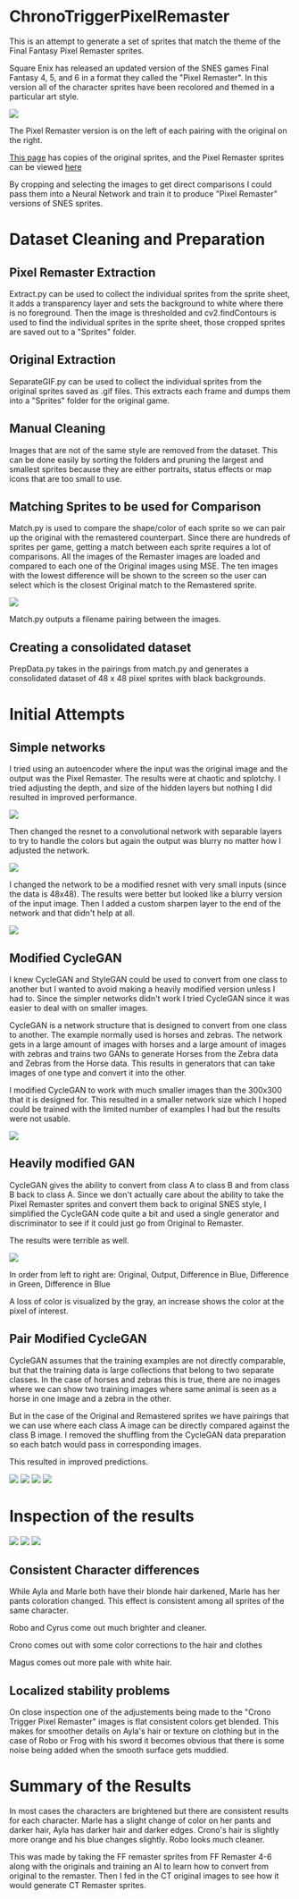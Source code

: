 # ChronoTriggerPixelRemaster

This is an attempt to generate a set of sprites that match the theme of the Final Fantasy Pixel Remaster sprites.

Square Enix has released an updated version of the SNES games Final Fantasy 4, 5, and 6 in a format they called the "Pixel Remaster". In this version all of the character sprites have been recolored and themed in a particular art style.

![](https://preview.redd.it/rz1w6k4tma571.png?width=576&auto=webp&s=1229d615536555677571c30060a26325678cc0e7)

The Pixel Remaster version is on the left of each pairing with the original on the right.

[This page](http://www.videogamesprites.net/) has copies of the original sprites, and the Pixel Remaster sprites can be viewed [here](https://www.spriters-resource.com/pc_computer/)

By cropping and selecting the images to get direct comparisons I could pass them into a Neural Network and train it to produce "Pixel Remaster" versions of SNES sprites.

# Dataset Cleaning and Preparation

## Pixel Remaster Extraction

Extract.py can be used to collect the individual sprites from the sprite sheet, it adds a transparency layer and sets the background to white where there is no foreground.  Then the image is thresholded and cv2.findContours is used to find the individual sprites in the sprite sheet, those cropped sprites are saved out to a "Sprites" folder.

## Original Extraction

SeparateGIF.py can be used to collect the individual sprites from the original sprites saved as .gif files.  This extracts each frame and dumps them into a "Sprites" folder for the original game.

## Manual Cleaning

Images that are not of the same style are removed from the dataset.  This can be done easily by sorting the folders and pruning the largest and smallest sprites because they are either portraits, status effects or map icons that are too small to use.

## Matching Sprites to be used for Comparison

Match.py is used to compare the shape/color of each sprite so we can pair up the original with the remastered counterpart.  Since there are hundreds of sprites per game, getting a match between each sprite requires a lot of comparisons.  All the images of the Remaster images are loaded and compared to each one of the Original images using MSE.  The ten images with the lowest difference will be shown to the screen so the user can select which is the closest Original match to the Remastered sprite.

![](images/Match.png)

Match.py outputs a filename pairing between the images.

## Creating a consolidated dataset

PrepData.py takes in the pairings from match.py and generates a consolidated dataset of 48 x 48 pixel sprites with black backgrounds.


# Initial Attempts

## Simple networks

I tried using an autoencoder where the input was the original image and the output was the Pixel Remaster.  The results were at chaotic and splotchy.  I tried adjusting the depth, and size of the hidden layers but nothing I did resulted in improved performance.

![](images/Autoencoder.png)

Then changed the resnet to a convolutional network with separable layers to try to handle the colors but again the output was blurry no matter how I adjusted the network.

![](images/CNN.png)


I changed the network to be a modified resnet with very small inputs (since the data is 48x48). The results were better but looked like a blurry version of the input image.  Then I added a custom sharpen layer to the end of the network and that didn't help at all.

![](images/Resnet.png)


## Modified CycleGAN

I knew CycleGAN and StyleGAN could be used to convert from one class to another but I wanted to avoid making a heavily modified version unless I had to.  Since the simpler networks didn't work I tried CycleGAN since it was easier to deal with on smaller images.

CycleGAN is a network structure that is designed to convert from one class to another.  The example normally used is horses and zebras.  The network gets in a large amount of images with horses and a large amount of images with zebras and trains two GANs to generate Horses from the Zebra data and Zebras from the Horse data.  This results in generators that can take images of one type and convert it into the other.

I modified CycleGAN to work with much smaller images than the 300x300 that it is designed for.  This resulted in a smaller network size which I hoped could be trained with the limited number of examples I had but the results were not usable. 

![](images/Orginal_CycleGAN.png)


## Heavily modified GAN

CycleGAN gives the ability to convert from class A to class B and from class B back to class A.  Since we don't actually care about the ability to take the Pixel Remaster sprites and convert them back to original SNES style, I simplified the CycleGAN code quite a bit and used a single generator and discriminator to see if it could just go from Original to Remaster.

The results were terrible as well.

![](images/SingleGAN_ColorComparison.png)

In order from left to right are: Original, Output, Difference in Blue, Difference in Green, Difference in Blue

A loss of color is visualized by the gray, an increase shows the color at the pixel of interest.

## Pair Modified CycleGAN

CycleGAN assumes that the training examples are not directly comparable, but that the training data is large collections that belong to two separate classes.  In the case of horses and zebras this is true, there are no images where we can show two training images where same animal is seen as a horse in one image and a zebra in the other.

But in the case of the Original and Remastered sprites we have pairings that we can use where each class A image can be directly compared against the class B image.  I removed the shuffling from the CycleGAN data preparation so each batch would pass in corresponding images.

This resulted in improved predictions.

![](images/CycleGAN2_example1.png)
![](images/CycleGAN2_example2.png)
![](images/CycleGAN2_example3.png)
![](images/CycleGAN2_example4.png)


# Inspection of the results

![](images/ColorDifferences1.png)
![](images/ColorDifferences2.png)
![](images/ColorDifferences3.png)

## Consistent Character differences

While Ayla and Marle both have their blonde hair darkened, Marle has her pants coloration changed.  This effect is consistent among all sprites of the same character.

Robo and Cyrus come out much brighter and cleaner.

Crono comes out with some color corrections to the hair and clothes

Magus comes out more pale with white hair.

## Localized stability problems

On close inspection one of the adjustements being made to the "Crono Trigger Pixel Remaster" images is flat consistent colors get blended. This makes for smoother details on Ayla's hair or texture on clothing but in the case of Robo or Frog with his sword it becomes obvious that there is some noise being added when the smooth surface gets muddied.
 

# Summary of the Results
 
In most cases the characters are brightened but there are consistent results for each character. Marle has a slight change of color on her pants and darker hair, Ayla has darker hair and darker edges. Crono's hair is slightly more orange and his blue changes slightly. Robo looks much cleaner.

This was made by taking the FF remaster sprites from FF Remaster 4-6 along with the originals and training an AI to learn how to convert from original to the remaster. Then I fed in the CT original images to see how it would generate CT Remaster sprites.
